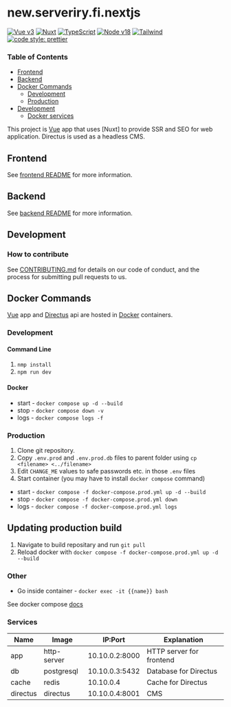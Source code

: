 # new.serveriry.fi.nextjs

[![Vue v3](https://img.shields.io/badge/Vue-v3.3-blue)](https://vuejs.org/)
[![Nuxt](https://img.shields.io/badge/Nuxt-v3.4-blue)](https://nuxt.com/)
[![TypeScript](https://img.shields.io/badge/TypeScript-v4.9-blue)](https://www.typescriptlang.org/)
[![Node v18](https://img.shields.io/badge/NodeJS-v18-blue)](https://nodejs.org/en/)
[![Tailwind](https://img.shields.io/badge/TailwindCSS-v3-blue)](https://tailwindcss.com/)
[![code style: prettier](https://img.shields.io/badge/code_style-prettier-ff69b4.svg?style=flat-square)](https://github.com/prettier/prettier)

### Table of Contents

- [Frontend](#frontend)
- [Backend](#backend)
- [Docker Commands](#docker-commands)
  - [Development](#development-1)
  - [Production](#production)
- [Development](#development)
  - [Docker services](#services)

This project is [Vue] app that uses [Nuxt] to provide SSR and SEO for web application. Directus is used as a headless
CMS.

## Frontend

See [frontend README](./app/README.md) for more information.

## Backend

See [backend README](./backend/README.md) for more information.

## Development

### How to contribute

See [CONTRIBUTING.md](.github/CONTRIBUTING.md) for details on our code of conduct, and the process for submitting pull
requests to us.

## Docker Commands

[Vue] app and [Directus] api are hosted in [Docker] containers.

### Development

#### Command Line

1. `nmp install`
2. `npm run dev`

#### Docker

- start - `docker compose up -d --build`
- stop - `docker compose down -v`
- logs - `docker compose logs -f`

### Production

1. Clone git repository.
2. Copy `.env.prod` and `.env.prod.db` files to parent folder using `cp <filename> <../filename>`
3. Edit `CHANGE_ME` values to safe passwords etc. in those `.env` files
4. Start container (you may have to install `docker compose` command)

- start - `docker compose -f docker-compose.prod.yml up -d --build`
- stop - `docker compose -f docker-compose.prod.yml down`
- logs - `docker compose -f docker-compose.prod.yml logs`

## Updating production build

1. Navigate to build repositary and run `git pull`
2. Reload docker with `docker compose -f docker-compose.prod.yml up -d --build`

### Other

- Go inside container - `docker exec -it {{name}} bash`

See docker compose [docs](./app/DOCKER-COMPOSE.md)

### Services

| Name     | Image       | IP:Port        | Explanation              |
| -------- | ----------- | -------------- | ------------------------ |
| app      | http-server | 10.10.0.2:8000 | HTTP server for frontend |
| db       | postgresql  | 10.10.0.3:5432 | Database for Directus    |
| cache    | redis       | 10.10.0.4      | Cache for Directus       |
| directus | directus    | 10.10.0.4:8001 | CMS                      |

[Docker]: https://www.docker.com/
[Vue]: https://vuejs.org/
[serveri ry]: https://serveriry.fi
[Directus]: https://directus.io/
[prettify]: https://www.npmjs.com/package/prettify
[Nuxt 3]: https://nuxt.com/
